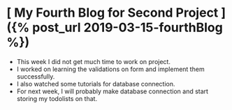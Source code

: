 # [ My Fourth Blog for Second Project ]({% post_url 2019-03-15-fourthBlog %})
- This week I did not get much time to work on project.
- I worked on learning the validations on form and implement them successfully.
- I also watched some tutorials for database connection.
- For next week, I will probably make database connection and start storing my todolists on that.

